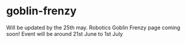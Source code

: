 # goblin-frenzy
Will be updated by the 25th may. Robotics Goblin Frenzy page coming soon! Event will be around 21st June to 1st July
